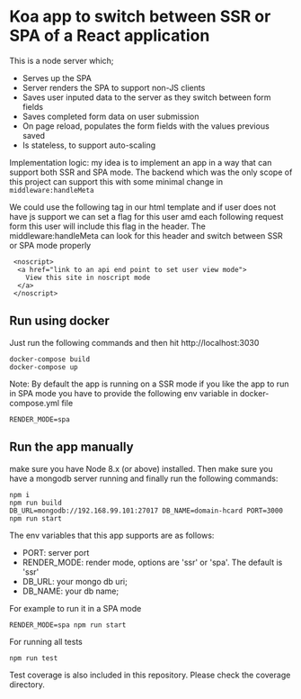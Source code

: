 # Koa app to switch between SSR or SPA of a React application

This is a node server which;

- Serves up the SPA
- Server renders the SPA to support non-JS clients
- Saves user inputed data to the server as they switch between form fields
- Saves completed form data on user submission
- On page reload, populates the form fields with the values previous saved
- Is stateless, to support auto-scaling

Implementation logic: my idea is to implement an app in a way that can support both SSR and SPA mode. The backend which was the only scope of this project can support this with some minimal change in `middleware:handleMeta` 

We could use the following tag in our html template and if user does not have js support 
we can set a flag for this user amd each following request form this user will include this flag in the header. The middleware:handleMeta can look for this header and switch between SSR or SPA mode properly

```
 <noscript>
  <a href="link to an api end point to set user view mode">
    View this site in noscript mode
  </a>
 </noscript>
```

## Run using docker

Just run the following commands and then hit http://localhost:3030
```
docker-compose build
docker-compose up
```

Note: By default the app is running on a SSR mode if you like the app to run in SPA mode you have to provide the following env variable in docker-compose.yml file
```
RENDER_MODE=spa
```

## Run the app manually

make sure you have Node 8.x (or above) installed. Then make sure you have a mongodb server running and finally run the following commands:

```
npm i
npm run build
DB_URL=mongodb://192.168.99.101:27017 DB_NAME=domain-hcard PORT=3000 npm run start
```

The env variables that this app supports are as follows:

- PORT: server port
- RENDER_MODE: render mode, options are 'ssr' or 'spa'. The default is 'ssr'
- DB_URL: your mongo db uri;
- DB_NAME: your db name;

For example to run it in a SPA mode
```
RENDER_MODE=spa npm run start
```

For running all tests
```
npm run test
```

Test coverage is also included in this repository. Please check the coverage directory.